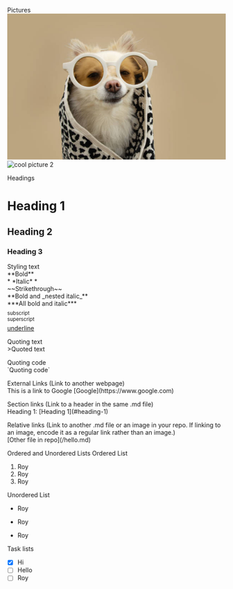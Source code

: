 Pictures <br />
![Image](reallycoolphoto.jpg)
![cool picture 2](https://cdn.pixabay.com/photo/2017/06/20/08/55/small-dog-2422326_960_720.jpg)

Headings
# Heading 1
## Heading 2
### Heading 3

<p>Styling text <br />
**Bold** <br />
* *Italic* * <br />
~~Strikethrough~~ <br />
**Bold and _nested italic_** <br />
***All bold and italic*** <br />
<sub>subscript</sub> <br />
<sup>superscript</sup> <br />
<ins>underline</ins> <br /> </p>

<p>Quoting text <br />
>Quoted text <br /></p>

<p>Quoting code <br />
`Quoting code` <br /></p>

<p>External Links (Link to another webpage) <br />
This is a link to Google [Google](https://www.google.com) <br /></p>

<p>Section links (Link to a header in the same .md file) <br />
Heading 1: [Heading 1](#heading-1) <br /></p>

<p>Relative links (Link to another .md file or an image in your repo. If linking to an image, encode it as a regular link rather than an image.) <br />
[Other file in repo](/hello.md)</p>

Ordered and Unordered Lists
Ordered List
1. Roy
2. Roy
3. Roy

Unordered List
- Roy
* Roy
+ Roy

Task lists
- [x] Hi
- [ ] Hello
- [ ] Roy
